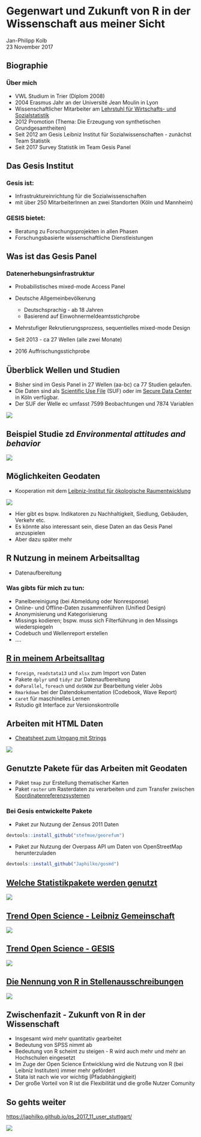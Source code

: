 # Gegenwart und Zukunft von R in der Wissenschaft aus meiner Sicht
Jan-Philipp Kolb  
23 November 2017  



## Biographie

### Über mich

- VWL Studium in Trier (Diplom 2008)
- 2004 Erasmus Jahr an der Université Jean Moulin in Lyon
- Wissenschaftlicher Mitarbeiter am [Lehrstuhl für Wirtschafts- und Sozialstatistik](https://www.uni-trier.de/index.php?id=35894)
- 2012 Promotion (Thema: Die Erzeugung von synthetischen Grundgesamtheiten)
- Seit 2012 am Gesis Leibniz Institut für Sozialwissenschaften - zunächst Team Statistik
- Seit 2017 Survey Statistik im Team Gesis Panel


<!--
## Das Gesis Institut

### Fünf wissenschaftliche Abteilungen

- Datenarchiv für Sozialwissenschaften (DAS)
- Dauerbeobachtung der Gesellschaft (DBG)
- Computational Social Siences (CSS)
- Survey Design and Methodology (SDM)
- Wissenstechnologien für Sozialwissenschaften (WTS)
-->

## Das Gesis Institut 

### Gesis ist:

- Infrastruktureinrichtung für die Sozialwissenschaften
- mit über 250 MitarbeiterInnen an zwei Standorten (Köln und Mannheim)

### GESIS bietet:

- Beratung zu Forschungsprojekten in allen Phasen
- Forschungsbasierte wissenschaftliche Dienstleistungen

## Was ist das Gesis Panel

### Datenerhebungsinfrastruktur

- Probabilistisches mixed-mode Access Panel

- Deutsche Allgemeinbevölkerung
  - Deutschsprachig - ab 18 Jahren
  - Basierend auf Einwohnermeldeamtsstichprobe
- Mehrstufiger Rekrutierungsprozess, sequentielles mixed-mode Design
- Seit 2013 - ca 27 Wellen (alle zwei Monate)
- 2016 Auffrischungsstichprobe

## Überblick Wellen und Studien

- Bisher sind im Gesis Panel in 27 Wellen (aa-bc) ca 77 Studien gelaufen.
- Die Daten sind als [Scientific Use File](https://dbk.gesis.org/dbksearch/sdesc2.asp?db=d&no=5665) (SUF) oder im [Secure Data Center](https://www.gesis.org/angebot/daten-analysieren/weitere-sekundaerdaten/secure-data-center-sdc/) in Köln verfügbar.
- Der SUF der Welle ec umfasst 7599 Beobachtungen und 7874 Variablen





![](figure/StudienSpatial.PNG)

## Beispiel Studie zd *Environmental attitudes and behavior* 
<!--
- Keywords: Environment; Attitudes; Beahavior
-->

![](figure/QuestionsStudy_zd.PNG)

## Möglichkeiten Geodaten

- Kooperation mit dem [Leibniz-Institut für ökologische Raumentwicklung](http://www.ioer-monitor.de/startseite/)

![](figure/ioerMonitor.PNG)

- Hier gibt es bspw. Indikatoren zu Nachhaltigkeit, Siedlung, Gebäuden, Verkehr etc. 
- Es könnte also interessant sein, diese Daten an das Gesis Panel anzuspielen
- Aber dazu später mehr

## R Nutzung in meinem Arbeitsalltag 

- Datenaufbereitung

### Was gibts für mich zu tun:

- Panelbereinigung (bei Abmeldung oder Nonresponse)
- Online- und Offline-Daten zusammenführen (Unified Design)
- Anonymisierung und Kategorisierung
- Missings kodieren; bspw. muss sich Filterführung in den Missings wiederspiegeln
- Codebuch und Wellenreport erstellen
- ....

## [R in meinem Arbeitsalltag](https://support.rstudio.com/hc/en-us/articles/201057987-Quick-list-of-useful-R-packages)

- `foreign`, `readstata13` und `xlsx` zum Import von Daten
- Pakete `dplyr` und `tidyr` zur Datenaufbereitung
- `doParallel`, `foreach` und `doSNOW` zur Bearbeitung vieler Jobs
- `Rmarkdown` bei der Datendokumentation (Codebook, Wave Report) 
- `caret` für maschinelles Lernen
- Rstudio git Interface zur Versionskontrolle

## Arbeiten mit HTML Daten

- [Cheatsheet zum Umgang mit Strings](file:///D:/Eigene%20Dateien/Downloads/strings.pdf)

![](figure/DruckversionFragebogen.PNG)

## Genutzte Pakete für das Arbeiten mit Geodaten

- Paket `tmap` zur Erstellung thematischer Karten
- Paket `raster` um Rasterdaten zu verarbeiten und zum Transfer zwischen [Koordinatenreferenzsystemen](https://de.wikipedia.org/wiki/Koordinatenreferenzsystem)


### Bei Gesis entwickelte Pakete

- Paket zur Nutzung der Zensus 2011 Daten 


```r
devtools::install_github("stefmue/georefum")
```

- Paket zur Nutzung der Overpass API um Daten von OpenStreetMap herunterzuladen


```r
devtools::install_github("Japhilko/gosmd")
```


## [Welche Statistikpakete werden genutzt](http://blog.revolutionanalytics.com/2013/10/r-usage-skyrocketing-rexer-poll.html)

![](http://revolution-computing.typepad.com/.a/6a010534b1db25970b019b00077267970b-800wi)

## [Trend Open Science - Leibniz Gemeinschaft](https://www.leibniz-gemeinschaft.de/forschung/open-science/)

![](figure/Leibniz_openScience.PNG)

## [Trend Open Science - GESIS](https://www.gesis.org/forschung/angewandte-informatik/open-science/)

![](figure/Gesis_openscience.PNG)


## [Die Nennung von R in Stellenausschreibungen](http://blog.revolutionanalytics.com/2017/02/job-trends-for-r-and-python.html)

![](http://revolution-computing.typepad.com/.a/6a010534b1db25970b01b7c8d42886970b-800wi)

## Zwischenfazit - Zukunft von R in der Wissenschaft

- Insgesamt wird mehr quantitativ gearbeitet
- Bedeutung von SPSS nimmt ab
- Bedeutung von R scheint zu steigen - R wird auch mehr und mehr an Hochschulen eingesetzt
- Im Zuge der Open Science Entwicklung wird die Nutzung von R (bei Leibniz Instituten) immer mehr gefördert
- Stata ist nach wie vor wichtig (Pfadabhängigkeit)
- Der große Vorteil von R ist die Flexibilität und die große Nutzer Comunity

## So gehts weiter

https://japhilko.github.io/ps_2017_11_user_stuttgart/

![](figure/website_userStuttgart.PNG)


<!--
http://sharpsightlabs.com/blog/r-recommend-data-science/

http://r4stats.com/articles/popularity/

https://www.kdnuggets.com/2013/12/poll-results-r-leading-python-gaining.html
-->

